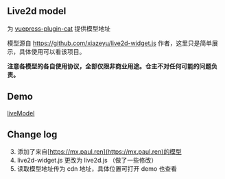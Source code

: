 ## Live2d model

为 <a href="https://github.com/QiShaoXuan/vuepress-plugin-cat">vuepress-plugin-cat</a> 提供模型地址

模型源自 https://github.com/xiazeyu/live2d-widget.js 作者，这里只是简单展示，具体使用可以看该项目。

**注意各模型的各自使用协议，全部仅限非商业用途。仓主不对任何可能的问题负责。**

## Demo

<a href="https://qishaoxuan.github.io/liveModel/">liveModel</a>

## Change log

3. 添加了来自[https://mx.paul.ren](https://mx.paul.ren)的模型
2. live2d-widget.js 更改为 live2d.js （做了一些修改）
1. 读取模型地址传为 cdn 地址，具体位置可打开 demo 也查看

